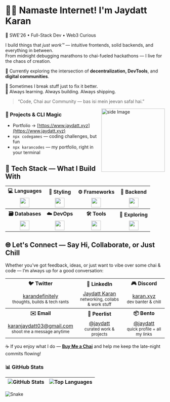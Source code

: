 # 🙏🏻 Namaste Internet! I'm Jaydatt Karan

🚀 SWE’26 • Full-Stack Dev • Web3 Curious 

I build things that *just work™* — intuitive frontends, solid backends, and everything in between.  
From midnight debugging marathons to chai-fueled hackathons — I live for the chaos of creation.

🧠 Currently exploring the intersection of **decentralization, DevTools**, and **digital communities**.  

🐍 Sometimes I break stuff just to fix it better.  
🎯 Always learning. Always building. Always shipping.

> “Code, Chai aur Community — bas isi mein jeevan safal hai.”

<img src="https://github.com/sciencepal/sciencepal/blob/master/assets/life_balance.gif" alt="side Image" align="right" width="200" height="auto" />

### 🚀 Projects & CLI Magic  
- Portfolio → [https://www.jaydatt.xyz](https://www.jaydatt.xyz)  
- `npx codegames` — coding challenges, but fun  
- `npx karancodes` — my portfolio, right in your terminal  



## 🔧 Tech Stack — What I Build With

<table>
  <tr>
    <th align="center">💻 Languages</th>
    <th align="center">🎨 Styling</th>
    <th align="center">⚙️ Frameworks</th>
    <th align="center">🧠 Backend</th>
  </tr>
  <tr>
    <td align="center">
      <img src="https://skillicons.dev/icons?i=js,ts" height="30"/>
    </td>
    <td align="center">
      <img src="https://skillicons.dev/icons?i=tailwindcss,css" height="30"/>
    </td>
    <td align="center">
      <img src="https://skillicons.dev/icons?i=react,nextjs,vite" height="30"/>
    </td>
    <td align="center">
      <img src="https://skillicons.dev/icons?i=nodejs,express,postman" height="30"/>
    </td>
  </tr>
  <tr>
    <th align="center">🗃️ Databases</th>
    <th align="center">☁️ DevOps</th>
    <th align="center">🛠️ Tools</th>
    <th align="center">🎯 Exploring</th>
  </tr>
  <tr>
    <td align="center">
      <img src="https://skillicons.dev/icons?i=mongodb,postgres" height="30"/>
    </td>
    <td align="center">
      <img src="https://skillicons.dev/icons?i=aws,gcp,vercel" height="30"/>
    </td>
    <td align="center">
      <img src="https://skillicons.dev/icons?i=git,linux,figma,bash" height="30"/>
    </td>
    <td align="center">
      <img src="https://skillicons.dev/icons?i=solana,rust" height="30"/>
    </td>
  </tr>
</table>




## 🌐 Let's Connect — Say Hi, Collaborate, or Just Chill

Whether you’ve got feedback, ideas, or just want to vibe over some chai & code — I’m always up for a good conversation:

<table>
  <tr>
    <th align="center">🐦 Twitter</th>
    <th align="center">👔 LinkedIn</th>
    <th align="center">🎮 Discord</th>
  </tr>
  <tr>
    <td align="center">
      <a href="https://twitter.com/karandefinitely">karandefinitely</a><br/>
      <sub>thoughts, builds & tech rants</sub>
    </td>
    <td align="center">
      <a href="https://www.linkedin.com/in/jaydattkaran/">Jaydatt Karan</a><br/>
      <sub>networking, collabs & work stuff</sub>
    </td>
    <td align="center">
      <a href="https://discord.com/users/karan.xyz">karan.xyz</a><br/>
      <sub>dev banter & chill</sub>
    </td>
  </tr>
  <tr>
    <th align="center">✉️ Email</th>
    <th align="center">🔗 Peerlist</th>
    <th align="center">📦 Bento</th>
  </tr>
  <tr>
    <td align="center">
      <a href="mailto:karanjaydatt03@gmail.com">karanjaydatt03@gmail.com</a><br/>
      <sub>shoot me a message anytime</sub>
    </td>
    <td align="center">
      <a href="https://peerlist.io/jaydatt">@jaydatt</a><br/>
      <sub>curated work & projects</sub>
    </td>
     <td align="center">
      <a href="[https://peerlist.io/jaydatt](https://bento.me/jaydatt)">@jaydatt</a><br/>
     <sub>quick profile + all my links</sub>
    </td>
  </tr>
</table>



☕ If you enjoy what I do — [**Buy Me a Chai**](https://buymeachai.ankushminda.com/jaydatt) and help me keep the late-night commits flowing!


### 📊 GitHub Stats

| ![GitHub Stats](https://github-readme-stats.vercel.app/api?username=karancodebase&show_icons=true&theme=gotham&hide_border=true) | ![Top Languages](https://github-readme-stats.vercel.app/api/top-langs/?username=karancodebase&layout=compact&theme=gotham&hide_border=true) |
| --- | --- |


![Snake](https://raw.githubusercontent.com/karancodebase/jaydattkaran/output/snake.svg)
